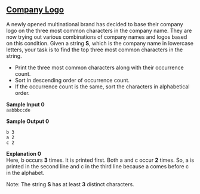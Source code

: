 ## **[Company Logo](https://www.hackerrank.com/challenges/most-commons)** 
A newly opened multinational brand has decided to base their company logo on the three most common characters in the company name. They are now trying out various combinations of company names and logos based on this condition. Given a string **S**, which is the company name in lowercase letters, your task is to find the top three most common characters in the string. 
<ul>
<li>Print the three most common characters along with their occurrence count.</li>
<li>Sort in descending order of occurrence count.</li>
<li>If the occurrence count is the same, sort the characters in alphabetical order.</li>
</ul>

**Sample Input 0**  
`aabbbccde`

**Sample Output 0**   
```
b 3
a 2
c 2
```

**Explanation 0**  
Here, b occurs **3** times. It is printed first.
Both a and c occur **2** times. So, a is printed in the second line and c in the third line because a comes before c in the alphabet.

Note: The string **S** has at least **3** distinct characters.
